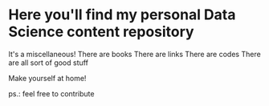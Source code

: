 # Here you'll find my personal Data Science content repository
It's a miscellaneous!
There are books
There are links
There are codes
There are all sort of good stuff

Make yourself at home!

ps.: feel free to contribute
